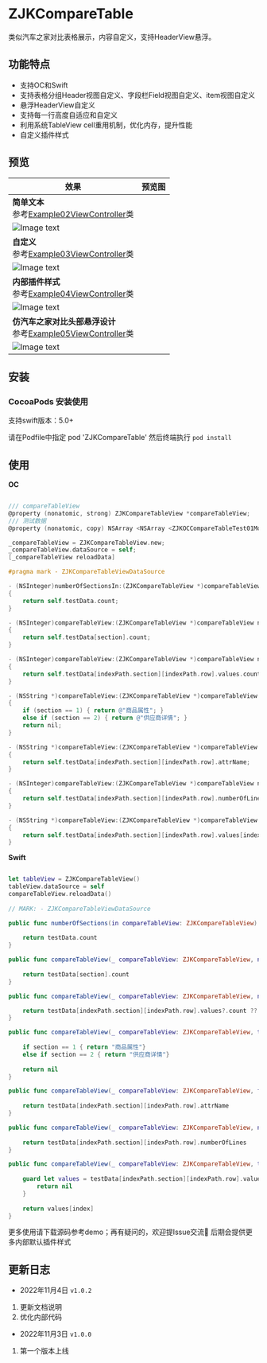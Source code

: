 # ZJKCompareTable
类似汽车之家对比表格展示，内容自定义，支持HeaderView悬浮。

## 功能特点

- 支持OC和Swift
- 支持表格分组Header视图自定义、字段栏Field视图自定义、item视图自定义
- 悬浮HeaderView自定义
- 支持每一行高度自适应和自定义
- 利用系统TableView cell重用机制，优化内存，提升性能
- 自定义插件样式

## 预览

| 效果  | 预览图 |
| ---  | --- |
| **简单文本** <br/>参考[Example02ViewController](https://github.com/fanlilinSaber/ZJKCompareTable/blob/master/ZJKCompareTable%20IOS%20Example/比价表格展示Swift/Example02ViewController.swift)类 | 
    ![Image text](https://github.com/fanlilinSaber/ZJKExampleImages/blob/main/ZJKCompareTable/001.gif) |
| **自定义** <br/>参考[Example03ViewController](https://github.com/fanlilinSaber/ZJKCompareTable/blob/master/ZJKCompareTable%20IOS%20Example/比价表格展示Swift/Example03ViewController.swift)类 | 
    ![Image text](https://github.com/fanlilinSaber/ZJKExampleImages/blob/main/ZJKCompareTable/002.gif) |
| **内部插件样式** <br/>参考[Example04ViewController](https://github.com/fanlilinSaber/ZJKCompareTable/blob/master/ZJKCompareTable%20IOS%20Example/比价表格展示Swift/Example04ViewController.swift)类 | 
    ![Image text](https://github.com/fanlilinSaber/ZJKExampleImages/blob/main/ZJKCompareTable/003.gif) |
| **仿汽车之家对比头部悬浮设计** <br/>参考[Example05ViewController](https://github.com/fanlilinSaber/ZJKCompareTable/blob/master/ZJKCompareTable%20IOS%20Example/比价表格展示Swift/Example04ViewController.swift)类 | 
    ![Image text](https://github.com/fanlilinSaber/ZJKExampleImages/blob/main/ZJKCompareTable/004.gif) |


## 安装

### CocoaPods 安装使用

支持swift版本：5.0+

请在Podfile中指定
pod 'ZJKCompareTable'
然后终端执行 `pod install`

## 使用

**OC**
```Objective-C

/// compareTableView
@property (nonatomic, strong) ZJKCompareTableView *compareTableView;
/// 测试数据
@property (nonatomic, copy) NSArray <NSArray <ZJKOCCompareTableTest01Model *>*>*testData;

_compareTableView = ZJKCompareTableView.new;
_compareTableView.dataSource = self;
[_compareTableView reloadData]

#pragma mark - ZJKCompareTableViewDataSource

- (NSInteger)numberOfSectionsIn:(ZJKCompareTableView *)compareTableView
{
    return self.testData.count;
}

- (NSInteger)compareTableView:(ZJKCompareTableView *)compareTableView numberOfRowsInSection:(NSInteger)section
{
    return self.testData[section].count;
}

- (NSInteger)compareTableView:(ZJKCompareTableView *)compareTableView numberOfItemsAt:(NSIndexPath *)indexPath
{
    return self.testData[indexPath.section][indexPath.row].values.count;
}

- (NSString *)compareTableView:(ZJKCompareTableView *)compareTableView titleForHeaderInSection:(NSInteger)section
{
    if (section == 1) { return @"商品属性"; }
    else if (section == 2) { return @"供应商详情"; }
    return nil;
}

- (NSString *)compareTableView:(ZJKCompareTableView *)compareTableView fieldNameForRowAt:(NSIndexPath *)indexPath
{
    return self.testData[indexPath.section][indexPath.row].attrName;
}

- (NSInteger)compareTableView:(ZJKCompareTableView *)compareTableView numberOfLinesForRowAt:(NSIndexPath *)indexPath
{
    return self.testData[indexPath.section][indexPath.row].numberOfLines;
}

- (NSString *)compareTableView:(ZJKCompareTableView *)compareTableView textForItemAt:(NSIndexPath *)indexPath to:(NSInteger)index
{
    return self.testData[indexPath.section][indexPath.row].values[index];
}

```

**Swift**
```Swift

let tableView = ZJKCompareTableView()
tableView.dataSource = self
compareTableView.reloadData()
        
// MARK: - ZJKCompareTableViewDataSource

public func numberOfSections(in compareTableView: ZJKCompareTableView) -> Int {
    
    return testData.count
}

public func compareTableView(_ compareTableView: ZJKCompareTableView, numberOfRowsInSection section: Int) -> Int {
    
    return testData[section].count
}

public func compareTableView(_ compareTableView: ZJKCompareTableView, numberOfItemsAt indexPath: IndexPath) -> Int {

    return testData[indexPath.section][indexPath.row].values?.count ?? 0
}

public func compareTableView(_ compareTableView: ZJKCompareTableView, titleForHeaderInSection section: Int) -> String? {
    
    if section == 1 { return "商品属性"}
    else if section == 2 { return "供应商详情"}
    
    return nil
}

public func compareTableView(_ compareTableView: ZJKCompareTableView, fieldNameForRowAt indexPath: IndexPath) -> String? {
    
    return testData[indexPath.section][indexPath.row].attrName
}

public func compareTableView(_ compareTableView: ZJKCompareTableView, numberOfLinesForRowAt indexPath: IndexPath) -> Int {
    
    return testData[indexPath.section][indexPath.row].numberOfLines
}

public func compareTableView(_ compareTableView: ZJKCompareTableView, textForItemAt indexPath: IndexPath, to index: Int) -> String? {
    
    guard let values = testData[indexPath.section][indexPath.row].values else {
        return nil
    }
    
    return values[index]
}

```
更多使用请下载源码参考demo；再有疑问的，欢迎提Issue交流🤝
后期会提供更多内部默认插件样式

## 更新日志

* 2022年11月4日 `v1.0.2`
1. 更新文档说明
2. 优化内部代码

* 2022年11月3日 `v1.0.0`
1. 第一个版本上线
